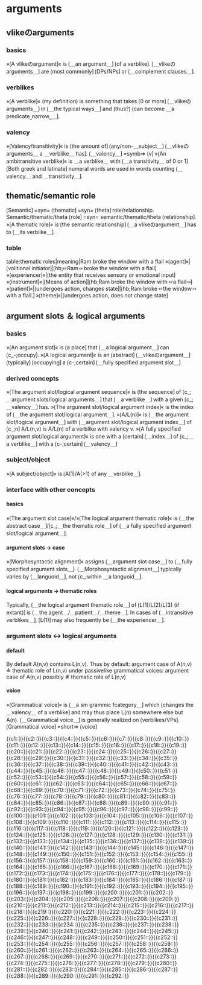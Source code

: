 # arguments

## vlikeのarguments

### basics

»⟮A vlikeのargument⟯« is ⟮＿an argument＿⟯ ⟮of a verblike⟯.
⟮＿vlikeのarguments＿⟯ are ⟮most commonly⟯ ⟮DPs/NPs⟯ or ⟮＿complement clauses＿⟯.

### verblikes

»⟮A verblike⟯« (my definition) is something that takes ⟮0 or more⟯ ⟮＿vlikeのarguments＿⟯ in ⟮＿the typical ways＿⟯ and (thus?) ⟮can become ＿a predicate⎵narrow⎵＿⟯.

### valency

»⟮Valency/transitivity⟯« is ⟮the amount of⟯ ⟮any/non-＿subject＿⟯ ⟮＿vlikeのarguments＿ a ＿verblike＿ has⟯.
⟮＿valency＿⟯ =symb=> ⟮v⟯
»⟮An ambitransitive verblike⟯« is ＿a verblike＿ with ⟮＿a transitivity＿ of 0 or 1⟯
⟮Both greek and latinate⟯ numeral words are used in words counting ⟮＿valency＿ and ＿transitivity＿⟯.

## thematic/semantic role

⟮Semantic⟯ =syn= ⟮thematic⟯ =syn= ⟮theta⟯ role/relationship.
Semantic/thematic/theta ⟮role⟯ =syn= semantic/thematic/theta ⟮relationship⟯.
»⟮A thematic role⟯« is ⟮the semantic relationship⟯ ⟮＿a vlikeのargument＿⟯ has to ⟮＿its verblike＿⟯.

### table

table:thematic roles|meaning|Ram broke the window with a flail
»⟮agent⟯«|⟮volitional initiator⟯|⟮hb;☞Ram☜ broke the window with a flail⟯
»⟮experiencer⟯«|⟮the entity that receives sensory or emotional input⟯
»⟮instrument⟯«|⟮Means of action⟯|⟮hb;Ram broke the window with ☞a flail☜⟯
»⟮patient⟯«|⟮undergoes action, changes state⟯|⟮hb;Ram broke ☞the window☜ with a flail.⟯
»⟮theme⟯«|⟮undergoes action, does not change state⟯

## argument slots ＆ logical arguments

### basics

»⟮An argument slot⟯« is ⟮a place⟯ that ⟮＿a logical argument＿⟯ can ⟮c_-;occupy⟯. 
»⟮A logical argument⟯« is an ⟮abstract⟯ ⟮＿vlikeのargument＿⟯ ⟮typically⟯ ⟮occupying⟯ a ⟮c-;certain⟯ ⟮＿fully specified argument slot＿⟯

### derived concepts

»⟮The argument slot/logical argument sequence⟯« is ⟮the sequence⟯ of ⟮c_;＿argument slots/logical arguments＿⟯ that ⟮＿a verblike＿⟯ with a given ⟮c_;＿valency＿⟯ has.
»⟮The argument slot/logical argument index⟯« is the index of ⟮＿the argument slot/logical argument＿⟯.
»⟮A/L(n)⟯« is ⟮＿the argument slot/logical argument＿⟯ with ⟮＿argument slot/logical argument index＿⟯ of ⟮c_;n⟯
A/L(n,v) is A/L(n) of a verblike with valency v.
»⟮A fully specified argument slot/logical argument⟯« is one with a ⟮certain⟯ ⟮＿index＿⟯ of ⟮c_;＿a verblike＿⟯ with a ⟮c-;certain⟯ ⟮＿valency＿⟯ 

### subject/object

»⟮A subject/object⟯« is ⟮A(1)/A(>1) of any ＿verblike＿⟯.

### interface with other concepts

#### basics

»⟮The argument slot case⟯«/»⟮The logical argument thematic role⟯« is ⟮＿the abstract case＿⟯/⟮c_;＿the thematic role＿⟯ of ⟮＿a fully specified argument slot/logical argument＿⟯;

#### argument slots → case

»⟮Morphosyntactic alignment⟯« assigns ⟮＿argument slot case＿⟯ to ⟮＿fully specified argument slots＿⟯.
⟮＿Morphosyntactic alignment＿⟯ typically varies by ⟮＿languoid＿⟯, not ⟮c_;within ＿a languoid＿⟯.

#### logical arguments → thematic roles

Typically, ⟮＿the logical argument thematic role＿⟯ of ⟮L(1)/L(2)/L(3) (if extant)⟯ is ⟮＿the agent＿/＿patient＿/＿theme＿⟯.
In cases of ⟮＿intransitive verblikes＿⟯, ⟮L(1)⟯ may also frequently be ⟮＿the experiencer＿⟯.

### argument slots ↔ logical arguments

#### default

By default A(n,v) contains L(n,v).
Thus by default: argument case of A(n,v) ≙ thematic role of L(n,v)
under passivelike grammatical voices: argument case of A(n,v) possibly ≙̸ thematic role of L(n,v)

#### voice

»⟮Grammatical voice⟯« is ⟮＿a sm grammic fcategory＿⟯ which ⟮changes the ＿valency＿ of a verblike⟯ and may thus place L(n) somewhere else but A(n).
⟮＿Grammatical voice＿⟯ is generally realized on ⟮verblikes/VPs⟯.
⟮Grammatical voice⟯ =short=> ⟮voice⟯







<span class='cloze-dump'>{{c1::}}{{c2::}}{{c3::}}{{c4::}}{{c5::}}{{c6::}}{{c7::}}{{c8::}}{{c9::}}{{c10::}}{{c11::}}{{c12::}}{{c13::}}{{c14::}}{{c15::}}{{c16::}}{{c17::}}{{c18::}}{{c19::}}{{c20::}}{{c21::}}{{c22::}}{{c23::}}{{c24::}}{{c25::}}{{c26::}}{{c27::}}{{c28::}}{{c29::}}{{c30::}}{{c31::}}{{c32::}}{{c33::}}{{c34::}}{{c35::}}{{c36::}}{{c37::}}{{c38::}}{{c39::}}{{c40::}}{{c41::}}{{c42::}}{{c43::}}{{c44::}}{{c45::}}{{c46::}}{{c47::}}{{c48::}}{{c49::}}{{c50::}}{{c51::}}{{c52::}}{{c53::}}{{c54::}}{{c55::}}{{c56::}}{{c57::}}{{c58::}}{{c59::}}{{c60::}}{{c61::}}{{c62::}}{{c63::}}{{c64::}}{{c65::}}{{c66::}}{{c67::}}{{c68::}}{{c69::}}{{c70::}}{{c71::}}{{c72::}}{{c73::}}{{c74::}}{{c75::}}{{c76::}}{{c77::}}{{c78::}}{{c79::}}{{c80::}}{{c81::}}{{c82::}}{{c83::}}{{c84::}}{{c85::}}{{c86::}}{{c87::}}{{c88::}}{{c89::}}{{c90::}}{{c91::}}{{c92::}}{{c93::}}{{c94::}}{{c95::}}{{c96::}}{{c97::}}{{c98::}}{{c99::}}{{c100::}}{{c101::}}{{c102::}}{{c103::}}{{c104::}}{{c105::}}{{c106::}}{{c107::}}{{c108::}}{{c109::}}{{c110::}}{{c111::}}{{c112::}}{{c113::}}{{c114::}}{{c115::}}{{c116::}}{{c117::}}{{c118::}}{{c119::}}{{c120::}}{{c121::}}{{c122::}}{{c123::}}{{c124::}}{{c125::}}{{c126::}}{{c127::}}{{c128::}}{{c129::}}{{c130::}}{{c131::}}{{c132::}}{{c133::}}{{c134::}}{{c135::}}{{c136::}}{{c137::}}{{c138::}}{{c139::}}{{c140::}}{{c141::}}{{c142::}}{{c143::}}{{c144::}}{{c145::}}{{c146::}}{{c147::}}{{c148::}}{{c149::}}{{c150::}}{{c151::}}{{c152::}}{{c153::}}{{c154::}}{{c155::}}{{c156::}}{{c157::}}{{c158::}}{{c159::}}{{c160::}}{{c161::}}{{c162::}}{{c163::}}{{c164::}}{{c165::}}{{c166::}}{{c167::}}{{c168::}}{{c169::}}{{c170::}}{{c171::}}{{c172::}}{{c173::}}{{c174::}}{{c175::}}{{c176::}}{{c177::}}{{c178::}}{{c179::}}{{c180::}}{{c181::}}{{c182::}}{{c183::}}{{c184::}}{{c185::}}{{c186::}}{{c187::}}{{c188::}}{{c189::}}{{c190::}}{{c191::}}{{c192::}}{{c193::}}{{c194::}}{{c195::}}{{c196::}}{{c197::}}{{c198::}}{{c199::}}{{c200::}}{{c201::}}{{c202::}}{{c203::}}{{c204::}}{{c205::}}{{c206::}}{{c207::}}{{c208::}}{{c209::}}{{c210::}}{{c211::}}{{c212::}}{{c213::}}{{c214::}}{{c215::}}{{c216::}}{{c217::}}{{c218::}}{{c219::}}{{c220::}}{{c221::}}{{c222::}}{{c223::}}{{c224::}}{{c225::}}{{c226::}}{{c227::}}{{c228::}}{{c229::}}{{c230::}}{{c231::}}{{c232::}}{{c233::}}{{c234::}}{{c235::}}{{c236::}}{{c237::}}{{c238::}}{{c239::}}{{c240::}}{{c241::}}{{c242::}}{{c243::}}{{c244::}}{{c245::}}{{c246::}}{{c247::}}{{c248::}}{{c249::}}{{c250::}}{{c251::}}{{c252::}}{{c253::}}{{c254::}}{{c255::}}{{c256::}}{{c257::}}{{c258::}}{{c259::}}{{c260::}}{{c261::}}{{c262::}}{{c263::}}{{c264::}}{{c265::}}{{c266::}}{{c267::}}{{c268::}}{{c269::}}{{c270::}}{{c271::}}{{c272::}}{{c273::}}{{c274::}}{{c275::}}{{c276::}}{{c277::}}{{c278::}}{{c279::}}{{c280::}}{{c281::}}{{c282::}}{{c283::}}{{c284::}}{{c285::}}{{c286::}}{{c287::}}{{c288::}}{{c289::}}{{c290::}}{{c291::}}{{c292::}}</span>